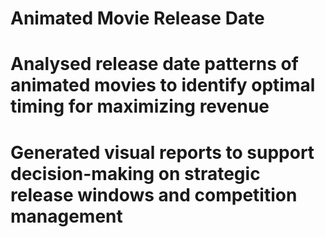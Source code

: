 # Animated Movie Release Date
# Analysed release date patterns of animated movies to identify optimal timing for maximizing revenue
# Generated visual reports to support decision-making on strategic release windows and competition management
